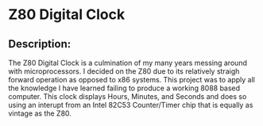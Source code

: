 # Z80 Digital Clock

## Description:
The Z80 Digital Clock is a culmination of my many years messing around with microprocessors. I decided on the Z80 due to its relatively straigh forward operation as opposed to x86 systems. This project was to apply all the knowledge I have learned failing to produce a working 8088 based computer. This clock displays Hours, Minutes, and Seconds and does so using an interupt from an Intel 82C53 Counter/Timer chip that is equally as vintage as the Z80.
